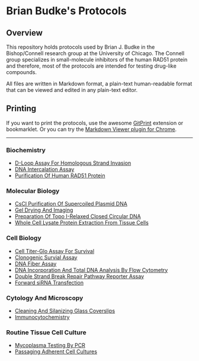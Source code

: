 Brian Budke's Protocols
=========

## Overview
This repository holds protocols used by Brian J. Budke in the Bishop/Connell research
group at the University of Chicago. The Connell group specializes in small-molecule inhibitors of the human RAD51 protein and therefore, most of the protocols are intended for testing drug-like compounds.

All files are written in Markdown format, a plain-text human-readable format that can be viewed and edited in any plain-text editor.

## Printing
If you want to print the protocols, use the awesome [GitPrint](https://gitprint.com) extension or bookmarklet. Or you can try the [Markdown Viewer plugin for Chrome](https://github.com/simov/markdown-viewer).
___
### Biochemistry
- [D-Loop Assay For Homologous Strand Invasion](D-Loop.md)
- [DNA Intercalation Assay](Intercalation_Gel.md)
- [Purification Of Human RAD51 Protein](HsRAD51_Prep.md)

### Molecular Biology
- [CsCl Purification Of Supercoiled Plasmid DNA](CsCl_Plasmid_Prep.md)
- [Gel Drying And Imaging](Gel_Drying_And_Imaging.md)
- [Preparation Of Topo I-Relaxed Closed Circular DNA](Topo_Relaxed_DNA.md)
- [Whole Cell Lysate Protein Extraction From Tissue Cells](WCE.md)

### Cell Biology
- [Cell Titer-Glo Assay For Survival](Cell_Glo_Survival.md)
- [Clonogenic Survial Assay](Colony_Formation_TC.md)
- [DNA Fiber Assay](DNA_Fibers.md)
- [DNA Incorporation And Total DNA Analysis By Flow Cytometry](Cell_Cycle_EdU_Flow.md)
- [Double Strand Break Repair Pathway Reporter Assay](DSBR_Reporter_Jasin.md)
- [Forward siRNA Transfection](Forward_siRNA_Transfection.md)

### Cytology And Microscopy
- [Cleaning And Silanizing Glass Coverslips](Silanizing_Coverslips.md)
- [Immunocytochemistry](ICC.md)

### Routine Tissue Cell Culture
- [Mycoplasma Testing By PCR](VenorGem.md)
- [Passaging Adherent Cell Cultures](TC_Passaging.md)
